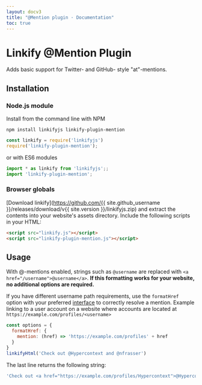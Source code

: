```yaml
---
layout: docv3
title: "@Mention plugin · Documentation"
toc: true
---
```


# Linkify @Mention Plugin

Adds basic support for Twitter- and GitHub- style "at"-mentions.

## Installation

### Node.js module

Install from the command line with NPM

```
npm install linkifyjs linkify-plugin-mention
```
```js
const linkify = require('linkifyjs')
require('linkify-plugin-mention');
```

or with ES6 modules

```js
import * as linkify from 'linkifyjs';;
import 'linkify-plugin-mention';
```

### Browser globals

[Download linkify](https://github.com/{{ site.github_username }}/releases/download/v{{ site.version }}/linkifyjs.zip)
and extract the contents into your website's assets directory.
Include the following scripts in your HTML:

```html
<script src="linkify.js"></script>
<script src="linkify-plugin-mention.js"></script>
```

## Usage

With @-mentions enabled, strings such as `@username` are replaced with `<a
href="/username">@username</a>`. **If this formatting works for your website, no
additional options are required.**

If you have different username path requirements, use the `formatHref` option
with your preferred [interface](interfaces.html) to correctly resolve a mention.
Example linking to a user account on a website where accounts are located at
`https://example.com/profiles/<username>`

```js
const options = {
  formatHref: {
    mention: (href) => 'https://example.com/profiles' + href
  }
}
linkifyHtml('Check out @Hypercontext and @nfrasser')
```

The last line returns the following string:

```js
'Check out <a href="https://example.com/profiles/Hypercontext">@Hypercontext</a> and <a href="https://example.com/profiles/nfrasser">@nfrasser</a>'
```
